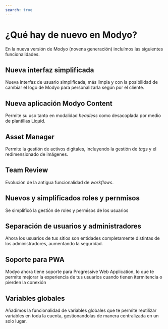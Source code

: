 ```yaml
---
search: true
---
```


# ¿Qué hay de nuevo en Modyo?

En la nueva versión de Modyo (novena generación) incluímos las siguientes funcionalidades.

## Nueva interfaz simplificada

Nueva interfaz de usuario simplificada, más limpia y con la posibilidad de cambiar el logo de Modyo para personalizarla según por el cliente.

## Nueva aplicación Modyo Content

Permite su uso tanto en modalidad _headless_ como desacoplada por medio de plantillas Liquid.

## Asset Manager

Permite la gestión de activos digitales, incluyendo la gestión de _tags_ y el redimensionado de imágenes.

## Team Review

Evolución de la antigua funcionalidad de _workflows_.

## Nuevos y simplificados roles y pernmisos

Se simplificó la gestión de roles y permisos de los usuarios

## Separación de usuarios y administradores

Ahora los usuarios de tus sitios son entidades completamente distintas de los administradores, aumentando la seguridad.

## Soporte para PWA

Modyo ahora tiene soporte para Progressive Web Application, lo que te permite mejorar la experiencia de tus usuarios cuando tienen itermitencia o pierden la conexión

## Variables globales

Añadimos la funcionalidad de variables globales que te permite reutilizar variables en toda la cuenta, gestionandolas de manera centralizada en un solo lugar.
